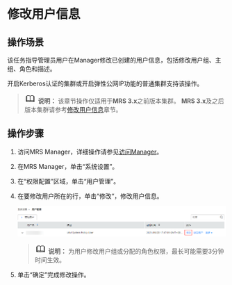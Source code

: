 # 修改用户信息<a name="mrs_01_0346"></a>

## 操作场景<a name="s98a40025b36e4a65963d8f26e7c8fffd"></a>

该任务指导管理员用户在Manager修改已创建的用户信息，包括修改用户组、主组、角色和描述。

开启Kerberos认证的集群或开启弹性公网IP功能的普通集群支持该操作。

>![](public_sys-resources/icon-note.gif) **说明：** 
>该章节操作仅适用于**MRS 3.x**之前版本集群。
>**MRS 3.x**及之后版本集群请参考[修改用户信息](修改用户信息-102.md)章节。

## 操作步骤<a name="sc2fb2c1a787849b48bd6aaf9fabbe0cf"></a>

1.  访问MRS Manager，详细操作请参见[访问Manager](访问Manager-2.md)。
2.  在MRS Manager，单击“系统设置”。
3.  在“权限配置”区域，单击“用户管理”。
4.  在要修改用户所在的行，单击“修改“，修改用户信息。

    ![](figures/5-29-6-修改用户信息.png)

    >![](public_sys-resources/icon-note.gif) **说明：** 
    >为用户修改用户组或分配的角色权限，最长可能需要3分钟时间生效。

5.  单击“确定”完成修改操作。

